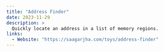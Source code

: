 ```yaml
---
title: "Address Finder"
date: 2023-11-29
description: >
  Quickly locate an address in a list of memory regions.
links:
  - Website: "https://saagarjha.com/toys/address-finder"
---
```

